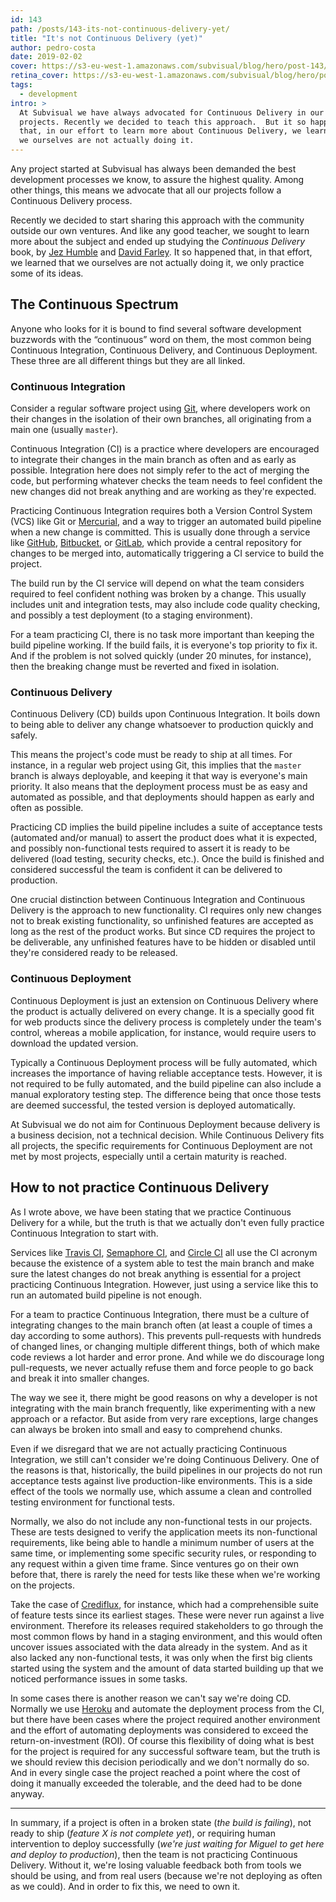 ```yaml
---
id: 143
path: /posts/143-its-not-continuous-delivery-yet/
title: "It's not Continuous Delivery (yet)"
author: pedro-costa
date: 2019-02-02
cover: https://s3-eu-west-1.amazonaws.com/subvisual/blog/hero/post-143/gears-1920x1080.jpg
retina_cover: https://s3-eu-west-1.amazonaws.com/subvisual/blog/hero/post-143/gears-3840x2160.jpg
tags:
  - development
intro: >
  At Subvisual we have always advocated for Continuous Delivery in our
  projects. Recently we decided to teach this approach.  But it so happened
  that, in our effort to learn more about Continuous Delivery, we learned that
  we ourselves are not actually doing it.
---
```


Any project started at Subvisual has always been demanded the best development
processes we know, to assure the highest quality. Among other things, this
means we advocate that all our projects follow a Continuous Delivery process.

Recently we decided to start sharing this approach with the community outside
our own ventures. And like any good teacher, we sought to learn more about the
subject and ended up studying the _Continuous Delivery_ book, by [Jez
Humble][jez-humble] and [David Farley][david-farley].  It so happened that, in
that effort, we learned that we ourselves are not actually doing it, we only
practice some of its ideas.

## The Continuous Spectrum

Anyone who looks for it is bound to find several software development buzzwords
with the “continuous” word on them, the most common being Continuous
Integration, Continuous Delivery, and Continuous Deployment. These three are
all different things but they are all linked.

### Continuous Integration

Consider a regular software project using [Git][git], where developers work on
their changes in the isolation of their own branches, all originating from a
main one (usually `master`).

Continuous Integration (CI) is a practice where developers are encouraged to
integrate their changes in the main branch as often and as early as possible.
Integration here does not simply refer to the act of merging the code, but
performing whatever checks the team needs to feel confident the new changes did
not break anything and are working as they're expected.

Practicing Continuous Integration requires both a Version Control System (VCS)
like Git or [Mercurial][mercurial], and a way to trigger an automated build
pipeline when a new change is committed. This is usually done through a service
like [GitHub][github], [Bitbucket][bitbucket], or [GitLab][gitlab], which
provide a central repository for changes to be merged into, automatically
triggering a CI service to build the project.

The build run by the CI service will depend on what the team considers required
to feel confident nothing was broken by a change. This usually includes unit
and integration tests, may also include code quality checking, and possibly a
test deployment (to a staging environment).

For a team practicing CI, there is no task more important than keeping the
build pipeline working. If the build fails, it is everyone's top priority to
fix it. And if the problem is not solved quickly (under 20 minutes, for
instance), then the breaking change must be reverted and fixed in isolation.

### Continuous Delivery

Continuous Delivery (CD) builds upon Continuous Integration. It boils down to
being able to deliver any change whatsoever to production quickly and safely.

This means the project's code must be ready to ship at all times. For instance,
in a regular web project using Git, this implies that the `master` branch is
always deployable, and keeping it that way is everyone's main priority. It also
means that the deployment process must be as easy and automated as possible,
and that deployments should happen as early and often as possible.

Practicing CD implies the build pipeline includes a suite of acceptance tests
(automated and/or manual) to assert the product does what it is expected, and
possibly non-functional tests required to assert it is ready to be delivered
(load testing, security checks, etc.). Once the build is finished and considered
successful the team is confident it can be delivered to production.

One crucial distinction between Continuous Integration and Continuous Delivery
is the approach to new functionality. CI requires only new changes not to break
existing functionality, so unfinished features are accepted as long as the rest
of the product works. But since CD requires the project to be deliverable, any
unfinished features have to be hidden or disabled until they're considered
ready to be released.

### Continuous Deployment

Continuous Deployment is just an extension on Continuous Delivery where the
product is actually delivered on every change. It is a specially good fit for
web products since the delivery process is completely under the team's control,
whereas a mobile application, for instance, would require users to download the
updated version.

Typically a Continuous Deployment process will be fully automated, which
increases the importance of having reliable acceptance tests. However, it is
not required to be fully automated, and the build pipeline can also include a
manual exploratory testing step. The difference being that once those tests are
deemed successful, the tested version is deployed automatically.

At Subvisual we do not aim for Continuous Deployment because delivery is a
business decision, not a technical decision. While Continuous Delivery fits all
projects, the specific requirements for Continuous Deployment are not met by
most projects, especially until a certain maturity is reached.

## How to not practice Continuous Delivery

As I wrote above, we have been stating that we practice Continuous Delivery for
a while, but the truth is that we actually don't even fully practice Continuous
Integration to start with.

Services like [Travis CI][travis-ci], [Semaphore CI][semaphore-ci], and [Circle
CI][circle-ci] all use the CI acronym because the existence of a system able to
test the main branch and make sure the latest changes do not break anything is
essential for a project practicing Continuous Integration. However, just using
a service like this to run an automated build pipeline is not enough.

For a team to practice Continuous Integration, there must be a culture of
integrating changes to the main branch often (at least a couple of times a day
according to some authors). This prevents pull-requests with hundreds of
changed lines, or changing multiple different things, both of which make code
reviews a lot harder and error prone. And while we do discourage long
pull-requests, we never actually refuse them and force people to go back and
break it into smaller changes.

The way we see it, there might be good reasons on why a developer is not
integrating with the main branch frequently, like experimenting with a new
approach or a refactor. But aside from very rare exceptions, large changes can
always be broken into small and easy to comprehend chunks.

Even if we disregard that we are not actually practicing Continuous
Integration, we still can't consider we're doing Continuous Delivery. One of
the reasons is that, historically, the build pipelines in our projects do not
run acceptance tests against live production-like environments. This is a side
effect of the tools we normally use, which assume a clean and controlled
testing environment for functional tests.

Normally, we also do not include any non-functional tests in our projects.
These are tests designed to verify the application meets its non-functional
requirements, like being able to handle a minimum number of users at the same
time, or implementing some specific security rules, or responding to any
request within a given time frame. Since ventures go on their own before that,
there is rarely the need for tests like these when we're working on the
projects.

Take the case of [Crediflux][crediflux], for instance, which had a
comprehensible suite of feature tests since its earliest stages. These were
never run against a live environment. Therefore its releases required
stakeholders to go through the most common flows by hand in a staging
environment, and this would often uncover issues associated with the data
already in the system. And as it also lacked any non-functional tests, it was
only when the first big clients started using the system and the amount of data
started building up that we noticed performance issues in some tasks.

In some cases there is another reason we can't say we're doing CD. Normally we
use [Heroku][heroku] and automate the deployment process from the CI, but there
have been cases where the project required another environment and the effort
of automating deployments was considered to exceed the return-on-investment
(ROI). Of course this flexibility of doing what is best for the project is
required for any successful software team, but the truth is we should review
this decision periodically and we don't normally do so. And in every single
case the project reached a point where the cost of doing it manually exceeded
the tolerable, and the deed had to be done anyway.

---

In summary, if a project is often in a broken state (_the build is failing_),
not ready to ship (_feature X is not complete yet_), or requiring human
intervention to deploy successfully (_we're just waiting for Miguel to get here
and deploy to production_), then the team is not practicing Continuous
Delivery.  Without it, we're losing valuable feedback both from tools we should
be using, and from real users (because we're not deploying as often as we
could). And in order to fix this, we need to own it.



[bitbucket]: https://bitbucket.org/
[circle-ci]: https://circleci.com/
[crediflux]: https://www.crediflux.pt/
[david-farley]: http://www.davefarley.net/
[git]: https://git-scm.com/
[github]: https://github.com/
[gitlab]: https://gitlab.com/
[heroku]: https://www.heroku.com/
[jez-humble]: https://www.continuousdelivery.com
[mercurial]: https://www.mercurial-scm.org/
[semaphore-ci]: https://semaphoreci.com/
[travis-ci]: https://travis-ci.org/
